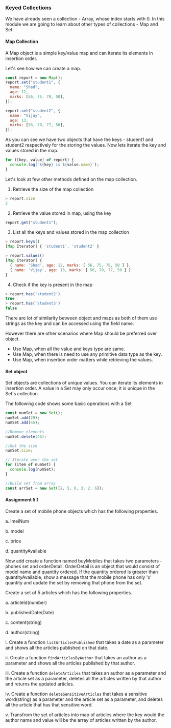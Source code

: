 ### Keyed Collections

We have already seen a collection - Array, whose index starts with 0. In this module we are going to learn about other types of collections - Map and Set.

#### Map Collection

A Map object is a simple key/value map and can iterate its elements in insertion order.

Let's see how we can create a map.

```js
const report = new Map();
report.set("student1", {
  name: "Shad",
  age: 12,
  marks: [56, 75, 78, 50],
});

report.set("student2", {
  name: "Vijay",
  age: 13,
  marks: [56, 70, 77, 50],
});
```

As you can see we have two objects that have the keys - student1 and student2 respectively for the storing the values. Now lets iterate the key and values stored in the map.

```js
for ([key, value] of report) {
  console.log(`${key} is ${value.name}`);
}
```

Let's look at few other methods defined on the map collection.

1. Retrieve the size of the map collection

```js
> report.size
2
```

2. Retrieve the value stored in map, using the key

```js
report.get("student1");
```

3. List all the keys and values stored in the map collection

```js
> report.keys()
[Map Iterator] { 'student1', 'student2' }

> report.values()
[Map Iterator] {
  { name: 'Shad', age: 12, marks: [ 56, 75, 78, 50 ] },
  { name: 'Vijay', age: 13, marks: [ 56, 70, 77, 50 ] }
}
```

4. Check if the key is present in the map

```js
> report.has('student2')
true
> report.has('student3')
false
```

There are lot of similarity between object and maps as both of them use strings as the key and can be accessed using the field name.

However there are other scenarios where Map should be preferred over object.

- Use Map, when all the value and keys type are same.
- Use Map, when there is need to use any primitive data type as the key.
- Use Map, when insertion order matters while retrieving the values.

#### Set object

Set objects are collections of unique values. You can iterate its elements in insertion order. A value in a Set may only occur once; it is unique in the Set's collection.

The following code shows some basic operations with a Set

```js
const numSet = new Set();
numSet.add(29);
numSet.add(45);

//Remove elements
numSet.delete(45);

//Get the size
numSet.size;

// Iterate over the set
for (item of numSet) {
  console.log(numSet);
}

//Build set from array
const arrSet = new Set([2, 5, 6, 3, 2, 6]);
```

#### Assignment 5.1

Create a set of mobile phone objects which has the following properties.

a. imeiNum

b. model

c. price

d. quantityAvailable

Now add create a function named buyMobiles that takes two parameters - phones set and orderDetail. OrderDetail is an object that would consist of model name and quantity ordered. If the quantity ordered is greater than quantityAvailable, show a message that the mobile phone has only 'x' quantity and update the set by removing that phone from the set.

Create a set of 5 articles which has the following properties.

a. articleId(number)

b. publishedDate(Date)

c. content(string)

d. author(string)

i. Create a function `listArticlesPublished` that takes a date as a parameter and shows all the articles published on that date.

ii. Create a function `findArticlesByAuthor` that takes an author as a parameter and shows all the articles published by that author.

iii. Create a function `deleteArticles` that takes an author as a parameter and the article set as a parameter, deletes all the articles written by that author and returns the updated articles.

iv. Create a function `deleteSensitiveArticles` that takes a sensitive word(string) as a parameter and the article set as a parameter, and deletes all the article that has that sensitive word.

v. Transfrom the set of articles into map of articles where the key would the author name and value will be the array of articles written by the author.
